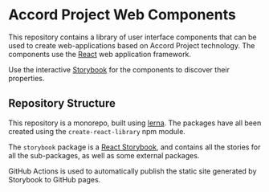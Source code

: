 # Accord Project Web Components

This repository contains a library of user interface components that can be used to create web-applications based on Accord Project technology. The components use the [React](https://reactjs.org) web application framework.

Use the interactive [Storybook](https://accordproject.github.io/web-components) for the components to discover their properties.

## Repository Structure

This repository is a monorepo, built using [lerna](https://lerna.js.org). The packages have all been created using the `create-react-library` npm module.

The `storybook` package is a [React Storybook](https://storybook.js.org), and contains all the stories for all the sub-packages, as well as some external packages.

GitHub Actions is used to automatically publish the static site generated by Storybook to GitHub pages.